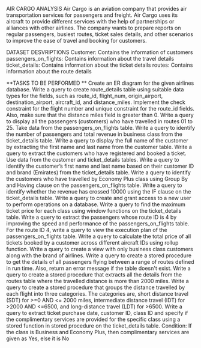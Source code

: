 
AIR CARGO ANALYSIS
Air Cargo is an aviation company that provides air transportation services for passengers and freight. Air Cargo uses its aircraft to provide different services with the help of partnerships or alliances with other airlines. The company wants to prepare reports on regular passengers, busiest routes, ticket sales details, and other scenarios to improve the ease of travel and booking for customers.

DATASET DESVRIPTIONS
Customer: Contains the information of customers
passengers_on_flights: Contains information about the travel details
ticket_details: Contains information about the ticket details
routes: Contains information about the route details

**TASKS TO BE PERFORMED **
Create an ER diagram for the given airlines database.
Write a query to create route_details table using suitable data types for the fields, such as route_id, flight_num, origin_airport, destination_airport, aircraft_id, and distance_miles. Implement the check constraint for the flight number and unique constraint for the route_id fields. Also, make sure that the distance miles field is greater than 0.
Write a query to display all the passengers (customers) who have travelled in routes 01 to 25. Take data from the passengers_on_flights table.
Write a query to identify the number of passengers and total revenue in business class from the ticket_details table.
Write a query to display the full name of the customer by extracting the first name and last name from the customer table.
Write a query to extract the customers who have registered and booked a ticket. Use data from the customer and ticket_details tables.
Write a query to identify the customer’s first name and last name based on their customer ID and brand (Emirates) from the ticket_details table.
Write a query to identify the customers who have travelled by Economy Plus class using Group By and Having clause on the passengers_on_flights table.
Write a query to identify whether the revenue has crossed 10000 using the IF clause on the ticket_details table.
Write a query to create and grant access to a new user to perform operations on a database.
Write a query to find the maximum ticket price for each class using window functions on the ticket_details table.
Write a query to extract the passengers whose route ID is 4 by improving the speed and performance of the passengers_on_flights table.
For the route ID 4, write a query to view the execution plan of the passengers_on_flights table. Write a query to calculate the total price of all tickets booked by a customer across different aircraft IDs using rollup function.
Write a query to create a view with only business class customers along with the brand of airlines.
Write a query to create a stored procedure to get the details of all passengers flying between a range of routes defined in run time. Also, return an error message if the table doesn't exist.
Write a query to create a stored procedure that extracts all the details from the routes table where the travelled distance is more than 2000 miles.
Write a query to create a stored procedure that groups the distance travelled by each flight into three categories. The categories are, short distance travel (SDT) for >=0 AND <= 2000 miles, intermediate distance travel (IDT) for >2000 AND <=6500, and long-distance travel (LDT) for >6500.
Write a query to extract ticket purchase date, customer ID, class ID and specify if the complimentary services are provided for the specific class using a stored function in stored procedure on the ticket_details table. Condition: If the class is Business and Economy Plus, then complimentary services are given as Yes, else it is No

